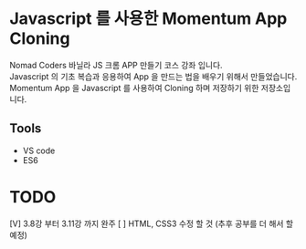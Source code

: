 # Javascript 를 사용한 Momentum App Cloning
Nomad Coders 바닐라 JS 크롬 APP 만들기 코스 강좌 입니다.  
Javascript 의 기초 복습과 응용하여 App 을 만드는 법을 배우기 위해서 만들었습니다.  
Momentum App 을 Javascript 를 사용하여 Cloning 하며 저장하기 위한 저장소입니다.  

## Tools
 * VS code
 * ES6

# TODO
 [V] 3.8강 부터 3.11강 까지 완주
 [ ] HTML, CSS3 수정 할 것 (추후 공부를 더 해서 할 예정)
